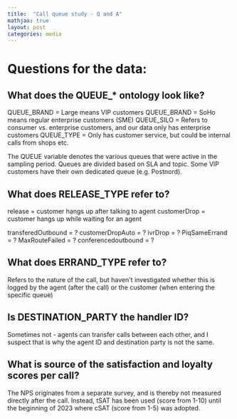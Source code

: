 ```yaml
---
title:  "Call queue study - Q and A"
mathjax: true
layout: post
categories: media
---
```



# Questions for the data:

## What does the QUEUE_* ontology look like?
QUEUE_BRAND = Large means VIP customers
QUEUE_BRAND = SoHo means regular enterprise customers (SME)
QUEUE_SILO = Refers to consumer vs. enterprise customers, and our data only has enterprise customers
QUEUE_TYPE = Only has customer service, but could be internal calls from shops etc.

The QUEUE variable denotes the various queues that were active in the sampling period. Queues are divided based on SLA and topic. Some VIP customers have their own dedicated queue (e.g. Postnord). 




## What does RELEASE_TYPE refer to?
release = customer hangs up after talking to agent
customerDrop = customer hangs up while waiting for an agent

transferedOutbound = ?
customerDropAuto = ?
ivrDrop = ?
PiqSameErrand = ?
MaxRouteFailed = ?
conferencedoutbound = ?

## What does ERRAND_TYPE refer to?
Refers to the nature of the call, but haven't investigated whether this is logged by the agent (after the call) or the customer (when entering the specific queue)



## Is DESTINATION_PARTY the handler ID?
Sometimes not - agents can transfer calls between each other, and I suspect that is why the agent ID and destination party is not the same.



## What is source of the satisfaction and loyalty scores per call?
The NPS originates from a separate survey, and is thereby not measured directly after the call. Instead, tSAT has been used (score from 1-10) until the beginning of 2023 where cSAT (score from 1-5) was adopted.
